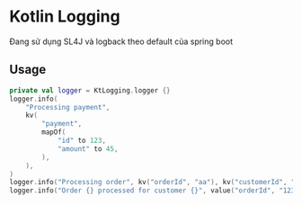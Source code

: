 # Kotlin Logging
Đang sử dụng SL4J và logback theo default của spring boot


## Usage
```kotlin
private val logger = KtLogging.logger {}
logger.info(
    "Processing payment",
    kv(
        "payment",
        mapOf(
            "id" to 123,
            "amount" to 45,
        ),
    ),
)
logger.info("Processing order", kv("orderId", "aa"), kv("customerId", "bb"), kv("amount", "ccc"))
logger.info("Order {} processed for customer {}", value("orderId", "123"), value("customerId", "456"))
```
